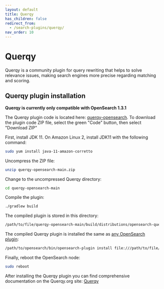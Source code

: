 ```yaml
---
layout: default
title: Querqy
has_children: false
redirect_from:
  - /search-plugins/querqy/
nav_order: 10
---
```


# Querqy

Querqy is a community plugin for query rewriting that helps to solve relevance issues, making search engines more precise regarding matching and scoring.

## Querqy plugin installation

**Querqy is currently only compatible with OpenSearch 1.3.1**

The Querqy plugin code is located here: [querqy-opensearch](https://github.com/querqy/querqy-opensearch). To download the plugin code ZIP file, select the green "Code" button, then select "Download ZIP"

First, install JDK 11. On Amazon Linux 2, install JDK11 with the following command:

```bash
sudo yum install java-11-amazon-corretto
```

Uncompress the ZIP file:

```bash
unzip querqy-opensearch-main.zip
```

Change to the uncompressed Querqy directory:

```bash
cd querqy-opensearch-main
```

Compile the plugin: 

```bash
./gradlew build
```

The compiled plugin is stored in this directory:

```bash
/path/to/file/querqy-opensearch-main/build/distributions/opensearch-querqy-1.3.1.0.zip`
```

The compiled Querqy plugin is installed the same as [any OpenSearch plugin](https://opensearch.org/docs/latest/opensearch/install/plugins/#install-a-plugin): 

```bash
/path/to/opensearch/bin/opensearch-plugin install file:///path/to/file/opensearch-querqy-1.3.1.0.zip
```

Finally, reboot the OpenSearch node: 

```bash
sudo reboot
```

After installing the Querqy plugin you can find comprehensive documentation on the Querqy.org site: [Querqy](https://docs.querqy.org/querqy/index.html)